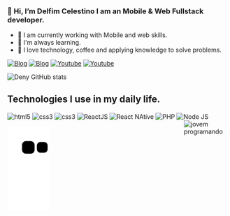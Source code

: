 ### 👋 Hi, I’m Delfim Celestino I am an Mobile & Web Fullstack developer.
- 👀 I am currently working with Mobile and web skills.
- 🌱 I'm always learning.
- 💞️ I love technology, coffee and applying knowledge to solve problems.

[![Blog](https://img.shields.io/website-up-down-green-red/http/monip.org.svg?label=My+portfolio&style=for-the-badge&url=https://delfim-portfifolio.com)](http://delfim-portifolio.netlify.app/)
[![Blog](https://img.shields.io/badge/Gmail-D14836?style=for-the-badge&logo=gmail&logoColor=white)](https://mailto:denycelestino21@gmail.com)
[![Youtube](https://img.shields.io/badge/Instagram-E4405F?style=for-the-badge&logo=instagram&logoColor=white)](https://www.instagram.com/deny_celestino/)
[![Youtube](https://img.shields.io/badge/LinkedIn-0077B5?style=for-the-badge&logo=linkedin&logoColor=white)](https://www.linkedin.com/in/delfim-celestino-amisse-pastola-698ba41b3/)

![Deny GitHub stats](https://github-readme-stats.vercel.app/api?username=DenyCelestino&show_icons=true&theme=radical)


## Technologies I use in my daily life.

<div style="display: inline_block">
<img align="center" alt="html5" src="https://img.shields.io/badge/HTML5-E34F26?style=for-the-badge&logo=html5&logoColor=white"/>
<img align="center" alt="css3" src="https://img.shields.io/badge/CSS3-1572B6?style=for-the-badge&logo=css3&logoColor=white"/>
<img align="center" alt="css3" src="https://img.shields.io/badge/JavaScript-323330?style=for-the-badge&logo=javascript&logoColor=F7DF1E"/>
<img align="center" alt="ReactJS" src="https://img.shields.io/badge/React-20232A?style=for-the-badge&logo=react&logoColor=61DAFB"/>
<img align="center" alt="React NAtive" src="https://img.shields.io/badge/React_Native-20232A?style=for-the-badge&logo=react&logoColor=61DAFB"/>
<img align="center" alt="PHP" src="https://img.shields.io/badge/PHP-777BB4?style=for-the-badge&logo=php&logoColor=white"/>
<img align="center" alt="Node JS" src="https://img.shields.io/badge/Node.js-43853D?style=for-the-badge&logo=node.js&logoColor=white"/>
  <img align="right" height="100" width="100" alt="jovem programando" src="https://clubedosgeeks.com.br/wp-content/uploads/2016/01/dormrm.gif"/>
</div>

 ![Snake animation](https://github.com/DenyCelestino/DenyCelestino/blob/output/github-contribution-grid-snake.svg)
